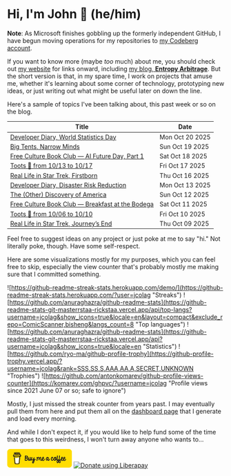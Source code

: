 # Hi, I'm John 👋 (he/him)

**Note**:  As Microsoft finishes gobbling up the formerly independent GitHub, I have begun moving operations for my repositories to [my Codeberg account](https://codeberg.org/jcolag).

If you want to know more (maybe *too* much) about me, you should check out [my website](https://john.colagioia.net/) for links onward, including [my blog, **Entropy Arbitrage**](https://john.colagioia.net/blog).  But the short version is that, in my spare time, I work on projects that amuse me, whether it's learning about some corner of technology, prototyping new ideas, or just writing out what might be useful later on down the line.

Here's a sample of topics I've been talking about, this past week or so on the blog.

|Title|Date|
|-----|-------|
|[Developer Diary, World Statistics Day](https://john.colagioia.net/blog/2025/10/20/statistics.html)|Mon Oct 20 2025|
|[Big Tents, Narrow Minds](https://john.colagioia.net/blog/2025/10/19/big-tents.html)|Sun Oct 19 2025|
|[Free Culture Book Club — AI Future Day, Part 1](https://john.colagioia.net/blog/2025/10/18/ai-future-day-1.html)|Sat Oct 18 2025|
|[Toots 🦣 from 10/13 to 10/17](https://john.colagioia.net/blog/2025/10/17/week.html)|Fri Oct 17 2025|
|[Real Life in Star Trek, Firstborn](https://john.colagioia.net/blog/2025/10/16/firstborn.html)|Thu Oct 16 2025|
|[Developer Diary, Disaster Risk Reduction](https://john.colagioia.net/blog/2025/10/13/disaster-risk.html)|Mon Oct 13 2025|
|[The (Other) Discovery of America](https://john.colagioia.net/blog/2025/10/12/beauchene.html)|Sun Oct 12 2025|
|[Free Culture Book Club — Breakfast at the Bodega](https://john.colagioia.net/blog/2025/10/11/breakfast-bodega.html)|Sat Oct 11 2025|
|[Toots 🦣 from 10/06 to 10/10](https://john.colagioia.net/blog/2025/10/10/week.html)|Fri Oct 10 2025|
|[Real Life in Star Trek, Journey’s End](https://john.colagioia.net/blog/2025/10/09/journey-s-end.html)|Thu Oct 09 2025|

Feel free to suggest ideas on any project or just poke at me to say "hi." Not literally poke, though. Have some self-respect.

Here are some visualizations mostly for my purposes, which you can feel free to skip, especially the view counter that's probably mostly me making sure that I committed something.

![https://github-readme-streak-stats.herokuapp.com/demo/](https://github-readme-streak-stats.herokuapp.com/?user=jcolag "Streaks")
![https://github.com/anuraghazra/github-readme-stats](https://github-readme-stats-git-masterrstaa-rickstaa.vercel.app/api/top-langs?username=jcolag&show_icons=true&locale=en&layout=compact&exclude_repo=ComicScanner,bisheng&langs_count=8 "Top languages")
![https://github.com/anuraghazra/github-readme-stats](https://github-readme-stats-git-masterrstaa-rickstaa.vercel.app/api?username=jcolag&show_icons=true&locale=en "Statistics")
![https://github.com/ryo-ma/github-profile-trophy](https://github-profile-trophy.vercel.app/?username=jcolag&rank=SSS,SS,S,AAA,AA,A,SECRET,UNKNOWN "Trophies")
![https://github.com/antonkomarev/github-profile-views-counter](https://komarev.com/ghpvc/?username=jcolag "Profile views since 2021 June 07 or so; safe to ignore")

Mostly, I just missed the streak counter from years past.  I may eventually pull them from here and put them all on the [dashboard page](https://github.com/jcolag/dash) that I generate and load every morning.

And while I don't expect it, if you would like to help fund some of the time that goes to this weirdness, I won't turn away anyone who wants to...

[<img src="images/default-yellow.png" alt="Buy Me a Coffee" width="150px"/>](https://www.buymeacoffee.com/jcolag)
<a href="https://liberapay.com/jcolag/donate"><img alt="Donate using Liberapay" src="https://liberapay.com/assets/widgets/donate.svg"></a>
